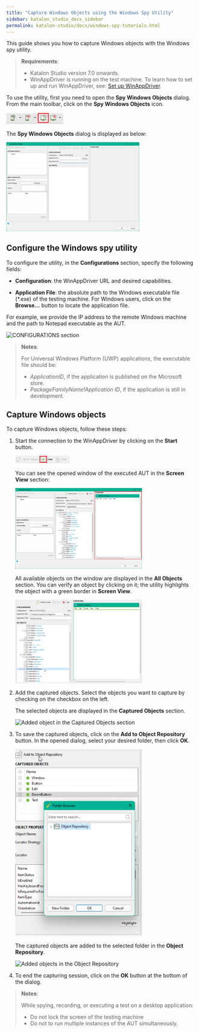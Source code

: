 ```yaml
---
title: "Capture Windows Objects using the Windows Spy Utility"
sidebar: katalon_studio_docs_sidebar
permalink: katalon-studio/docs/windows-spy-tutorials.html
---
```


This guide shows you how to capture Windows objects with the Windows spy utility.

> **Requirements**:
>
> * Katalon Studio version 7.0 onwards.
> * WinAppDriver is running on the test machine. To learn how to set up and run WinAppDriver, see: [Set up WinAppDriver](https://docs.katalon.com/katalon-studio/docs/setup-winappdriver.html).

To use the utility, first you need to open the **Spy Windows Objects** dialog. From the main toolbar, click on the **Spy Windows Objects** icon.

<img src="https://github.com/katalon-studio/docs-images/raw/master/katalon-studio/docs/spy-windows-object/KS-Windows-Spy-Objects-button.png" width=30% alt="Spy Windows Objects dialog">

The **Spy Windows Objects** dialog is displayed as below:

<img src="https://github.com/katalon-studio/docs-images/raw/master/katalon-studio/docs/spy-windows-object/KS-Spy-Windows-dialog.png" width=70% alt="Spy Windows Objects dialog">

## Configure the Windows spy utility

To configure the utility, in the **Configurations** section, specify the following fields:

* **Configuration**: the WinAppDriver URL and desired capabilities.

* **Application File**: the absolute path to the Windows executable file (*.exe) of the testing machine. For Windows users, click on the **Browse...** button to locate the application file.

For example, we provide the IP address to the remote Windows machine and the path to Notepad executable as the AUT.

<img src="https://github.com/katalon-studio/docs-images/raw/master/katalon-studio/docs/spy-windows-object/spy2.png" width=70% alt="CONFIGURATIONS section">

> **Notes**:
>
> For Universal Windows Platform (UWP) applications, the executable file should be:
> * *ApplicationID*, if the application is published on the Microsoft store.
> * *PackageFamilyName!Application ID*, if the application is still in development.

## Capture Windows objects

To capture Windows objects, follow these steps:

1. Start the connection to the WinAppDriver by clicking on the **Start** button.

    <img src="https://github.com/katalon-studio/docs-images/raw/master/katalon-studio/docs/spy-windows-object/KS-Windows-spy-utility-start-button.png" width=30% alt="Start button">

    You can see the opened window of the executed AUT in the **Screen View** section:

    <img src="https://github.com/katalon-studio/docs-images/raw/master/katalon-studio/docs/spy-windows-object/KS-Windows-spy-utility-executed-AUT.png" width=70% alt="Screen View section">

    All available objects on the window are displayed in the **All Objects** section. You can verify an object by clicking on it; the utility highlights the object with a green border in **Screen View**.

    <img src="https://github.com/katalon-studio/docs-images/raw/master/katalon-studio/docs/spy-windows-object/KS-Windows-spy-utility-executed-highlighted-object.png" width=70% alt="Highlighted object in the Screen View">

2. Add the captured objects. Select the objects you want to capture by checking on the checkbox on the left.

    The selected objects are displayed in the **Captured Objects** section.

    <img src="https://github.com/katalon-studio/docs-images/raw/master/katalon-studio/docs/spy-windows-object/highlight-spy.png" width=70% alt="Added object in the Captured Objects section">

3. To save the captured objects, click on the **Add to Object Repository** button. In the opened dialog, select your desired folder, then click **OK**.

    <img src="https://github.com/katalon-studio/docs-images/raw/master/katalon-studio/docs/spy-windows-object/KS-Add-objects-to-Object-Repository.png" width=70% alt="Add to Object Repository">

    The captured objects are added to the selected folder in the **Object Repository**.

    <img src="https://github.com/katalon-studio/docs-images/raw/master/katalon-studio/docs/spy-windows-object/saved-objects.png" width=70% alt="Added objects in the Object Repository">

4. To end the capturing session, click on the **OK** button at the bottom of the dialog.

>**Notes**:
>
> While spying, recording, or executing a test on a desktop application:
>   * Do not lock the screen of the testing machine 
>   * Do not to run multiple instances of the AUT simultaneously.

